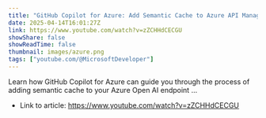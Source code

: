 ```yaml
---
title: "GitHub Copilot for Azure: Add Semantic Cache to Azure API Management"
date: 2025-04-14T16:01:27Z
link: https://www.youtube.com/watch?v=zZCHHdCECGU
showShare: false
showReadTime: false
thumbnail: images/azure.png
tags: ["youtube.com/@MicrosoftDeveloper"]
---
```

Learn how GitHub Copilot for Azure can guide you through the process of adding semantic cache to your Azure Open AI endpoint ...

- Link to article: https://www.youtube.com/watch?v=zZCHHdCECGU